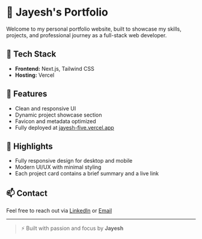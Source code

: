 # 💼 Jayesh's Portfolio

Welcome to my personal portfolio website, built to showcase my skills, projects, and professional journey as a full-stack web developer.

## 🚀 Tech Stack

- **Frontend:** Next.js, Tailwind CSS
- **Hosting:** Vercel

## 📌 Features

- Clean and responsive UI
- Dynamic project showcase section
- Favicon and metadata optimized
- Fully deployed at [jayesh-five.vercel.app](https://jayesh-five.vercel.app/)

## 🧠 Highlights

- Fully responsive design for desktop and mobile
- Modern UI/UX with minimal styling
- Each project card contains a brief summary and a live link



## 📫 Contact

Feel free to reach out via [LinkedIn](https://linkedin.com/in/your-profile) or [Email](mailto:your-email@example.com)

---

> ⚡ Built with passion and focus by **Jayesh**
